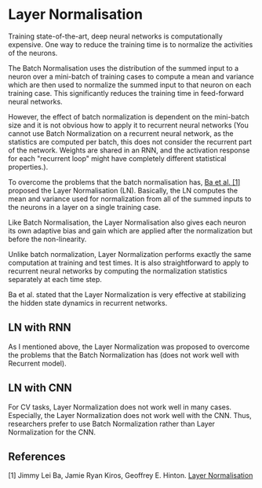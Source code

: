 # Layer Normalisation

Training state-of-the-art, deep neural networks is computationally expensive. One way to reduce the training time is to normalize the activities of the neurons.

The Batch Normalisation uses the distribution of the summed input to a neuron over a mini-batch of training cases to compute a mean and variance which are then used to normalize the summed input to that neuron on each training case. This significantly reduces the training time in feed-forward neural networks.

However, the effect of batch normalization is dependent on the mini-batch size and it is not obvious how to apply it to recurrent neural networks (You cannot use Batch Normalization on a recurrent neural network, as the statistics are computed per batch, this does not consider the recurrent part of the network. Weights are shared in an RNN, and the activation response for each "recurrent loop" might have completely different statistical properties.).

To overcome the problems that the batch normalisation has, [Ba et al. [1]](https://arxiv.org/abs/1607.06450) proposed the Layer Normalisation (LN). Basically, the LN computes the mean and variance used for normalization from all of the summed inputs to the neurons in a layer on a single training case.

Like Batch Normalisation, the Layer Normalisation also gives each neuron its own adaptive bias and gain which are applied after the normalization but before the non-linearity.

Unlike batch normalization, Layer Normalization performs exactly the same computation at training and test times. It is also straightforward to apply to recurrent neural networks by computing the normalization statistics separately at each time step.

Ba et al. stated that the Layer Normalization is very effective at stabilizing the hidden state dynamics in recurrent networks.

## LN with RNN

As I mentioned above, the Layer Normalization was proposed to overcome the problems that the Batch Normalization has (does not work well with Recurrent model).

## LN with CNN

For CV tasks, Layer Normalization does not work well in many cases. Especially, the Layer Normalization does not work well with the CNN. Thus, researchers prefer to use Batch Normalization rather than Layer Normalization for the CNN.

## References

[1] Jimmy Lei Ba, Jamie Ryan Kiros, Geoffrey E. Hinton. [Layer Normalisation](https://arxiv.org/abs/1607.06450)

